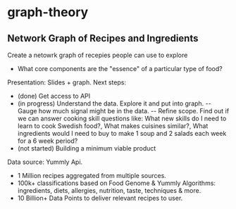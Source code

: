# graph-theory

## Network Graph of Recipes and Ingredients ##
Create a netowrk graph of recepies people can use to explore
- What core components are the "essence" of a particular type of food?

Presentation: Slides + graph.
Next steps:
- (done) Get access to API
- (in progress) Understand the data. Explore it and put into graph.
-- Gauge how much signal might be in the data.
-- Refine scope. Find out if we can answer cooking skill questions like: What new skills do I need to learn to cook Swedish food?, What makes cuisines similar?, What ingredients would I need to buy to make 1 soup and 2 salads each week for a 6 week period?
- (not started) Building a minimum viable product

Data source: Yummly Api. 
- 1 Million recipes aggregated from multiple sources. 
- 100k+ classifications based on Food Genome & Yummly Algorithms: ingredients, diets, allergies, nutrition, taste, techniques & more. 
- 10 Billion+ Data Points to deliver relevant recipes to user.
